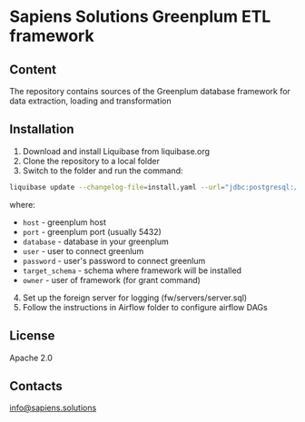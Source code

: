 # Sapiens Solutions Greenplum ETL framework

## Content
The repository contains sources of the Greenplum database framework for data extraction, loading and transformation

## Installation 
1. Download and install Liquibase from liquibase.org
2. Clone the repository to a local folder
3. Switch to the folder and run the command:
```bash
liquibase update --changelog-file=install.yaml --url="jdbc:postgresql://host:port/database" --username="user" --password="password" -Dtarget_schema="target_schema" -Downer="owner"
```
where:

- `host` - greenplum host
- `port` - greenplum port (usually 5432)
- `database` - database in your greenplum
- `user` - user to connect greenlum
- `password` - user's password to connect greenlum
- `target_schema` - schema where framework will be installed
- `owner` - user of framework (for grant command)

4. Set up the foreign server for logging (fw/servers/server.sql)
5. Follow the instructions in Airflow folder to configure airflow DAGs

## License
Apache 2.0

## Contacts
info@sapiens.solutions